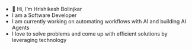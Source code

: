 - 👋 Hi, I’m Hrishikesh Bolinjkar
- I am a Software Developer 
- I am currently working on automating workflows with AI and building AI Agents 
- I love to solve problems and come up with efficient solutions by leveraging technology

<!---
r7sh7/r7sh7 is a ✨ special ✨ repository because its `README.md` (this file) appears on your GitHub profile.
You can click the Preview link to take a look at your changes.
--->
